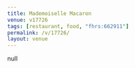 ```yaml
---
title: Mademoiselle Macaron
venue: v17726
tags: [restaurant, food, "fhrs:662911"]
permalink: /v/17726/
layout: venue
---
```

null